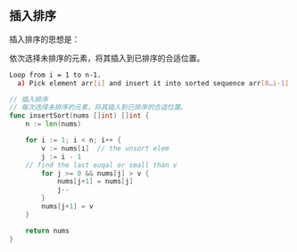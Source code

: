 ## 插入排序

插入排序的思想是：

依次选择未排序的元素，将其插入到已排序的合适位置。

```sh
Loop from i = 1 to n-1.
  a) Pick element arr[i] and insert it into sorted sequence arr[0…i-1]
```



```go
// 插入排序
// 每次选择未排序的元素，将其插入到已排序的合适位置。
func insertSort(nums []int) []int {
	n := len(nums)

	for i := 1; i < n; i++ {
		v := nums[i]  // the unsort elem
		j := i - 1
    // find the last euqal or small than v
		for j >= 0 && nums[j] > v {
			nums[j+1] = nums[j]
			j--
		}
		nums[j+1] = v
	}

	return nums
}
```

